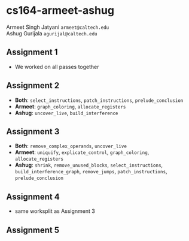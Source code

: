 # cs164-armeet-ashug

Armeet Singh Jatyani `armeet@caltech.edu`  
Ashug Gurijala `agurijal@caltech.edu`

## Assignment 1

- We worked on all passes together

## Assignment 2

- **Both**: `select_instructions`, `patch_instructions`, `prelude_conclusion`
- **Armeet**: `graph_coloring`, `allocate_registers`
- **Ashug**: `uncover_live`, `build_interference`

## Assignment 3

- **Both**: `remove_complex_operands`, `uncover_live`
- **Armeet**:  `uniquify`, `explicate_control`, `graph_coloring`, `allocate_registers`
- **Ashug**: `shrink`, `remove_unused_blocks`, `select_instructions`, `build_interference_graph`, `remove_jumps`, `patch_instructions`, `prelude_conclusion`

## Assignment 4

- same worksplit as Assignment 3

## Assignment 5
